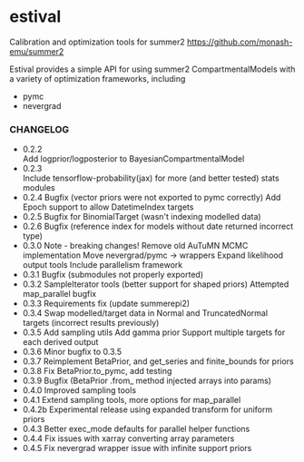 # estival
Calibration and optimization tools for summer2
https://github.com/monash-emu/summer2

Estival provides a simple API for using summer2 CompartmentalModels with a variety of optimization frameworks, including
- pymc
- nevergrad

### CHANGELOG

- 0.2.2  
Add logprior/logposterior to BayesianCompartmentalModel
- 0.2.3  
Include tensorflow-probability(jax) for more (and better tested) stats modules
- 0.2.4
Bugfix (vector priors were not exported to pymc correctly)
Add Epoch support to allow DatetimeIndex targets
- 0.2.5
Bugfix for BinomialTarget (wasn't indexing modelled data)
- 0.2.6
Bugfix (reference index for models without date returned incorrect type)
- 0.3.0
Note - breaking changes!
Remove old AuTuMN MCMC implementation
Move nevergrad/pymc -> wrappers
Expand likelihood output tools
Include parallelism framework
- 0.3.1
Bugfix (submodules not properly exported)
- 0.3.2
SampleIterator tools (better support for shaped priors)
Attempted map_parallel bugfix
- 0.3.3
Requirements fix (update summerepi2)
- 0.3.4
Swap modelled/target data in Normal and TruncatedNormal targets (incorrect results previously)
- 0.3.5
Add sampling utils
Add gamma prior
Support multiple targets for each derived output
- 0.3.6
Minor bugfix to 0.3.5
- 0.3.7
Reimplement BetaPrior, and get_series and finite_bounds for priors
- 0.3.8
Fix BetaPrior.to_pymc, add testing
- 0.3.9
Bugfix (BetaPrior .from_ method injected arrays into params)
- 0.4.0
Improved sampling tools
- 0.4.1
Extend sampling tools, more options for map_parallel
- 0.4.2b
Experimental release using expanded transform for uniform priors
- 0.4.3
Better exec_mode defaults for parallel helper functions
- 0.4.4
Fix issues with xarray converting array parameters
- 0.4.5
Fix nevergrad wrapper issue with infinite support priors
